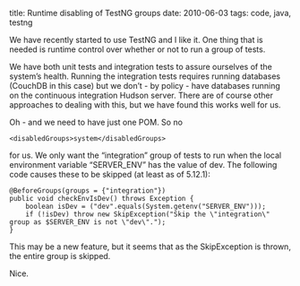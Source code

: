 title: Runtime disabling of TestNG groups
date: 2010-06-03
tags: code, java, testng

We have recently started to use TestNG and I like it. One thing that is needed is runtime control over whether or not to 
run a group of tests.

We have both unit tests and integration tests to assure ourselves of the system’s health. Running the integration tests 
requires running databases (CouchDB in this case) but we don’t - by policy - have databases running on the continuous 
integration Hudson server. There are of course other approaches to dealing with this, but we have found this works well 
for us.

Oh - and we need to have just one POM. So no

    <disabledGroups>system</disabledGroups>

for us.
We only want the “integration” group of tests to run when the local environment variable “SERVER_ENV” has the value of 
dev. The following code causes these to be skipped (at least as of 5.12.1):

    @BeforeGroups(groups = {"integration"})
    public void checkEnvIsDev() throws Exception {
        boolean isDev = ("dev".equals(System.getenv("SERVER_ENV")));
        if (!isDev) throw new SkipException("Skip the \"integration\" group as $SERVER_ENV is not \"dev\".");
    }
This may be a new feature, but it seems that as the SkipException is thrown, the entire group is skipped.

Nice.
